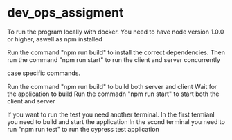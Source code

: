 # dev_ops_assigment
To run the program locally with docker. 
You need to have node version 1.0.0 or higher, aswell as npm installed

Run the command "npm run build" to install the correct dependencies.
Then run the command "npm run start" to run the client and server concurrently

case specific commands. 

Run the command "npm run build" to build both server and client
Wait for the application to build
Run the commadn "npm run start" to start both the client and server

If you want to run the test you need another terminal.
In the first termianl you need to build and start the application
In the scond terminal you need to run "npm run test" to run the cypress test application
